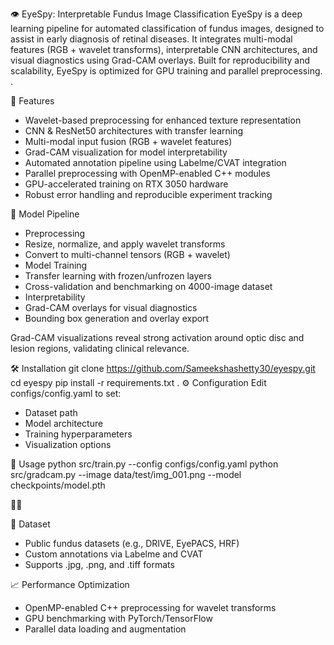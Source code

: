 👁️ EyeSpy: Interpretable Fundus Image Classification
EyeSpy is a deep learning pipeline for automated classification of fundus images, designed to assist in early diagnosis of retinal diseases. It integrates multi-modal features (RGB + wavelet transforms), interpretable CNN architectures, and visual diagnostics using Grad-CAM overlays. Built for reproducibility and scalability, EyeSpy is optimized for GPU training and parallel preprocessing. 
.

🚀 Features
- Wavelet-based preprocessing for enhanced texture representation
- CNN & ResNet50 architectures with transfer learning
- Multi-modal input fusion (RGB + wavelet features)
- Grad-CAM visualization for model interpretability
- Automated annotation pipeline using Labelme/CVAT integration
- Parallel preprocessing with OpenMP-enabled C++ modules
- GPU-accelerated training on RTX 3050 hardware
- Robust error handling and reproducible experiment tracking

🧠 Model Pipeline
- Preprocessing
- Resize, normalize, and apply wavelet transforms
- Convert to multi-channel tensors (RGB + wavelet)
- Model Training
- Transfer learning with frozen/unfrozen layers
- Cross-validation and benchmarking on 4000-image dataset
- Interpretability
- Grad-CAM overlays for visual diagnostics
- Bounding box generation and overlay export


Grad-CAM visualizations reveal strong activation around optic disc and lesion regions, validating clinical relevance.


🛠️ Installation
git clone https://github.com/Sameekshashetty30/eyespy.git
cd eyespy
pip install -r requirements.txt
.
⚙️ Configuration
Edit configs/config.yaml to set:
- Dataset path
- Model architecture
- Training hyperparameters
- Visualization options

📌 Usage
python src/train.py --config configs/config.yaml
python src/gradcam.py --image data/test/img_001.png --model checkpoints/model.pth



🧪 Dataset
- Public fundus datasets (e.g., DRIVE, EyePACS, HRF)
- Custom annotations via Labelme and CVAT
- Supports .jpg, .png, and .tiff formats

📈 Performance Optimization
- OpenMP-enabled C++ preprocessing for wavelet transforms
- GPU benchmarking with PyTorch/TensorFlow
- Parallel data loading and augmentation

